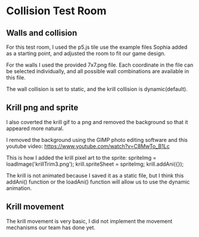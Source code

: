 # Collision Test Room

## Walls and collision

For this test room, I used the p5.js tile use the example files Sophia added as a starting point, and adjusted the room to fit our game design. 

For the walls I used the provided 7x7.png file. Each coordinate in the file can be selected individually, and all possible wall combinations are available in this file. 

The wall collision is set to static, and the krill collision is dynamic(default).


## Krill png and sprite

I also coverted the krill gif to a png and removed the background so that it appeared more natural.

I removed the background using the GIMP photo editing software and this youtube video: https://www.youtube.com/watch?v=C8MwTo_B1Lc 

This is how I added the krill pixel art to the sprite:
spriteImg = loadImage('krillTrim3.png');
krill.spriteSheet = spriteImg;
krill.addAni({});

The krill is not animated because I saved it as a static file, but I think this addAni() function or the loadAni() function will allow us to use the dynamic animation.


## Krill movement

The krill movement is very basic, I did not implement the movement mechanisms our team has done yet.
